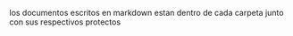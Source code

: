 los documentos escritos en markdown estan dentro de cada carpeta junto con sus respectivos protectos
